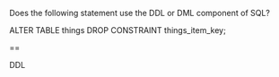 Does the following statement use the DDL or DML component of SQL?

ALTER TABLE things
DROP CONSTRAINT things_item_key;

==

DDL